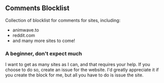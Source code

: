 ## Comments Blocklist

Collection of blocklist for comments for sites, including:
- animwave.to
- reddit.com
- and many more sites to come!

### A beginner, don't expect much
I want to get as many sites as I can, and that requires your help. If you choose to do so, create an issue for the website. I'd greatly appreciate it if you create the block for me, but all you have to do is issue the site.
